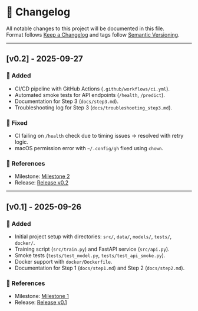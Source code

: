 # 📑 Changelog

All notable changes to this project will be documented in this file.  
Format follows [Keep a Changelog](https://keepachangelog.com/en/1.0.0/) and tags follow [Semantic Versioning](https://semver.org/).

---

## [v0.2] - 2025-09-27
### 🚀 Added
- CI/CD pipeline with GitHub Actions (`.github/workflows/ci.yml`).
- Automated smoke tests for API endpoints (`/health`, `/predict`).
- Documentation for Step 3 (`docs/step3.md`).
- Troubleshooting log for Step 3 (`docs/troubleshooting_step3.md`).

### 🐞 Fixed
- CI failing on `/health` check due to timing issues → resolved with retry logic.
- macOS permission error with `~/.config/gh` fixed using `chown`.

### 🔗 References
- Milestone: [Milestone 2](https://github.com/anveshyeruva/mlops-qa-bugseverity/milestone/2)
- Release: [Release v0.2](https://github.com/anveshyeruva/mlops-qa-bugseverity/releases/tag/v0.2)

---

## [v0.1] - 2025-09-26
### 🚀 Added
- Initial project setup with directories: `src/`, `data/`, `models/`, `tests/`, `docker/`.
- Training script (`src/train.py`) and FastAPI service (`src/api.py`).
- Smoke tests (`tests/test_model.py`, `tests/test_api_smoke.py`).
- Docker support with `docker/Dockerfile`.
- Documentation for Step 1 (`docs/step1.md`) and Step 2 (`docs/step2.md`).

### 🔗 References
- Milestone: [Milestone 1](https://github.com/anveshyeruva/mlops-qa-bugseverity/milestone/1)
- Release: [Release v0.1](https://github.com/anveshyeruva/mlops-qa-bugseverity/releases/tag/v0.1)

